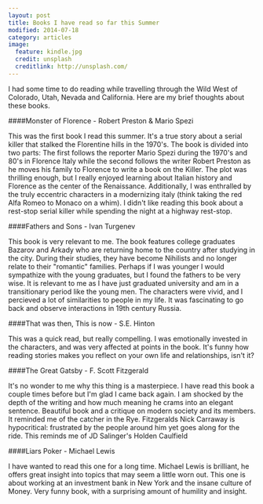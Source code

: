 ```yaml
---
layout: post
title: Books I have read so far this Summer
modified: 2014-07-18
category: articles
image:
  feature: kindle.jpg
  credit: unsplash
  creditlink: http://unsplash.com/
---
```

I had some time to do reading while travelling through the Wild West of Colorado, Utah, Nevada and California. Here are my brief thoughts about these books.

####Monster of Florence - Robert Preston & Mario Spezi

This was the first book I read this summer. It's a true story about a serial killer that stalked the Florentine hills in the 1970's. The book is divided into two parts: The first follows the reporter Mario Spezi during the 1970's and 80's in Florence Italy while the second follows the writer Robert Preston as he moves his family to Florence to write a book on the Killer. The plot was thrilling enough, but I really enjoyed learning about Italian history and Florence as the center of the Renaissance. Additionally, I was enthralled by the truly eccentric characters in a modernizing italy (think taking the red Alfa Romeo to Monaco on a whim). I didn't like reading this book about a rest-stop serial killer while spending the night at a highway rest-stop. 


####Fathers and Sons - Ivan Turgenev

This book is very relevant to me. The book features college graduates Bazarov and Arkady who are returning home to the country after studying in the city. During their studies, they have become Nihilists and no longer relate to their "romantic" families. Perhaps if I was younger I would sympathize with the young graduates, but I found the fathers to be very wise. It is relevant to me as I have just graduated university and am in a transitionary period like the young men. The characters were vivid, and I percieved a lot of similarities to people in my life. It was fascinating to go back and observe interactions in 19th century Russia.

####That was then, This is now - S.E. Hinton

This was a quick read, but really compelling. I was emotionally invested in the characters, and was very affected at points in the book. It's funny how reading stories makes you reflect on your own life and relationships, isn't it?

####The Great Gatsby - F. Scott Fitzgerald

It's no wonder to me why this thing is a masterpiece. I have read this book a couple times before but I'm glad I came back again. I am shocked by the depth of the writing and how much meaning he crams into an elegant sentence. Beautiful book and a critique on modern society and its members. It reminded me of the catcher in the Rye. Fitzgeralds Nick Carraway is hypocritical: frustrated by the people around him yet goes along for the ride. This reminds me of JD Salinger's Holden Caulfield

####Liars Poker - Michael Lewis

I have wanted to read this one for a long time. Michael Lewis is brilliant, he offers great insight into topics that may seem a little worn out. This one is about working at an investment bank in New York and the insane culture of Money. Very funny book, with a surprising amount of humility and insight. 

